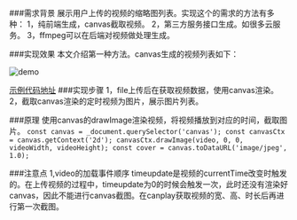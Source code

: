 ###需求背景
展示用户上传的视频的缩略图列表。实现这个的需求的方法有多种：
1，纯前端生成，canvas截取视频。
2，第三方服务接口生成。如很多云服务。
3，ffmpeg可以在后端对视频做处理生成。

###实现效果
本文介绍第一种方法。canvas生成的视频列表如下：
<!-- ![demo](./demo.jpg) -->
![demo](https://github.com/liqiuhui/blog/blob/master/video/demo.jpg?raw=true)

[示例代码地址](https://github.com/liqiuhui/blog/blob/master/video/video.html)
###实现步骤
1，file上传后在获取视频数据，使用canvas渲染。
2，截取canvas渲染的定时视频为图片，展示图片列表。

###原理
使用canvas的drawImage渲染视频，将视频播放到对应的时间，截取图片。
`
const canvas = _document.querySelector('canvas');
const canvasCtx = canvas.getContext('2d');
canvasCtx.drawImage(video, 0, 0, videoWidth, videoHeight);
const cover = canvas.toDataURL('image/jpeg', 1.0);
`

###注意点
1,video的加载事件顺序
timeupdate是视频的currentTime改变时触发的。在上传视频的过程中，timeupdate为0的时候会触发一次，此时还没有渲染好canvas，因此不能进行canvas截图。在canplay获取视频的宽、高、时长后再进行第一次截图。
